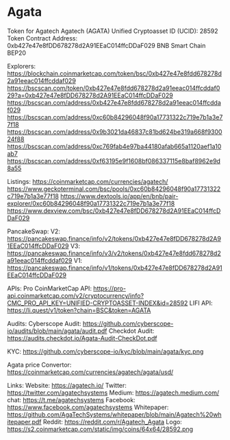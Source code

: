 # Agata
Token for Agatech
Agatech (AGATA)
Unified Cryptoasset ID (UCID): 28592
Token Contract Address: 0xb427e47e8fDD678278d2A91EEaC014ffcDDaF029
BNB Smart Chain
BEP20

Explorers:
https://blockchain.coinmarketcap.com/token/bsc/0xb427e47e8fdd678278d2a91eeac014ffcddaf029
https://bscscan.com/token/0xb427e47e8fdd678278d2a91eeac014ffcddaf029?a=0xb427e47e8fDD678278d2A91EEaC014ffcDDaF029
https://bscscan.com/address/0xb427e47e8fdd678278d2a91eeac014ffcddaf029
https://bscscan.com/address/0xc60b84296048f90a17731322c719e7b1a3e77f18
https://bscscan.com/address/0x9b3021da46837c81bd624be319a668f930024f88
https://bscscan.com/address/0xc769fab4e97ba44180afab665a1120aef1a10ab7
https://bscscan.com/address/0xf63195e9f1608bf086337115e8baf8962e9d8a55


Listings:
https://coinmarketcap.com/currencies/agatech/
https://www.geckoterminal.com/bsc/pools/0xc60b84296048f90a17731322c719e7b1a3e77f18
https://www.dextools.io/app/en/bnb/pair-explorer/0xc60b84296048f90a17731322c719e7b1a3e77f18
https://www.dexview.com/bsc/0xb427e47e8fDD678278d2A91EEaC014ffcDDaF029


PancakeSwap: 
V2: https://pancakeswap.finance/info/v2/tokens/0xb427e47e8fDD678278d2A91EEaC014ffcDDaF029
V3: https://pancakeswap.finance/info/v3/v2/tokens/0xb427e47e8fdd678278d2a91eeac014ffcddaf029
V1: https://pancakeswap.finance/info/v1/tokens/0xb427e47e8fDD678278d2A91EEaC014ffcDDaF029

APIs:
Pro CoinMarketCap API:
https://pro-api.coinmarketcap.com/v2/cryptocurrency/info?CMC_PRO_API_KEY=UNIFIED-CRYPTOASSET-INDEX&id=28592
LIFI API:
https://li.quest/v1/token?chain=BSC&token=AGATA

Audits:
Cyberscope Audit: https://github.com/cyberscope-io/audits/blob/main/agata/audit.pdf
Checkdot Audit: https://audits.checkdot.io/Agata-Audit-CheckDot.pdf

KYC: https://github.com/cyberscope-io/kyc/blob/main/agata/kyc.png

Agata price Convertor:
https://coinmarketcap.com/currencies/agatech/agata/usd/

Links:
Website: https://agatech.io/
Twitter: https://twitter.com/agatechsystems
Medium: https://agatech.medium.com/
chat: https://t.me/agatechsystems
Facebook: https://www.facebook.com/agatechsystems
Whitepaper: https://github.com/AgaTechSystems/whitepaper/blob/main/Agatech%20whitepaper.pdf
Reddit: https://reddit.com/r/Agatech_Agata
Logo: https://s2.coinmarketcap.com/static/img/coins/64x64/28592.png
